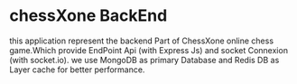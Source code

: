 # chessXone BackEnd
this application represent the backend Part of ChessXone online chess game.Which provide EndPoint Api (with Express Js) and socket Connexion (with socket.io).
we use MongoDB as primary Database and Redis DB as Layer cache for better performance.
